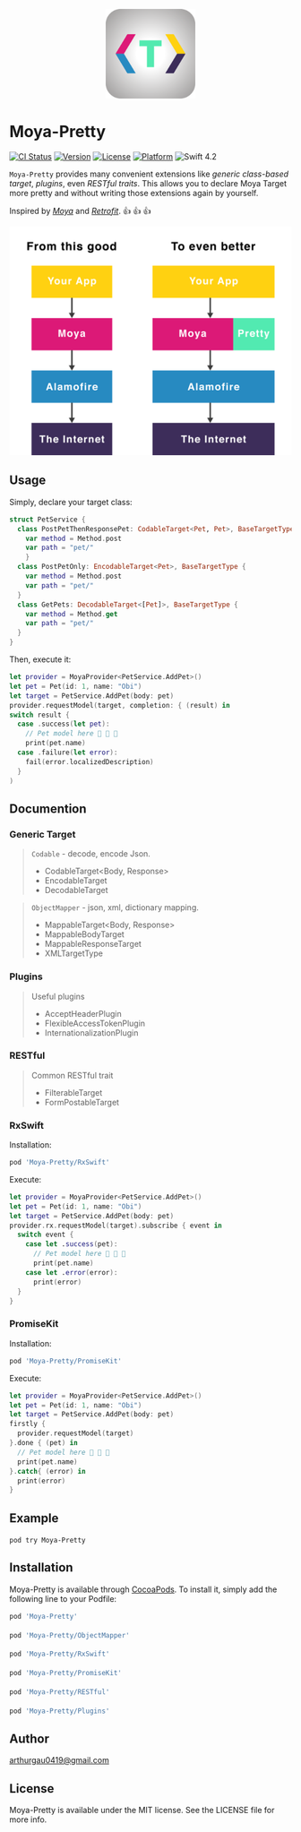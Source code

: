 <p align="center">
<img height="160" src="web/logo_github.png" />
</p>

# Moya-Pretty

[![CI Status](https://img.shields.io/travis/arthurgau0419/Moya-Pretty.svg?style=flat)](https://travis-ci.org/arthurgau0419/Moya-Pretty)
[![Version](https://img.shields.io/cocoapods/v/Moya-Pretty.svg?style=flat)](https://cocoapods.org/pods/Moya-Pretty)
[![License](https://img.shields.io/cocoapods/l/Moya-Pretty.svg?style=flat)](https://cocoapods.org/pods/Moya-Pretty)
[![Platform](https://img.shields.io/cocoapods/p/Moya-Pretty.svg?style=flat)](https://cocoapods.org/pods/Moya-Pretty)
![Swift 4.2](https://img.shields.io/badge/Swift-4.2-blue.svg)

`Moya-Pretty` provides many convenient extensions like *generic class-based target*, *plugins*, even *RESTful traits*. This allows you to declare Moya Target more pretty and without writing those extensions again by yourself. 

Inspired by [*Moya*](https://github.com/Moya/Moya) and [*Retrofit*](https://github.com/square/retrofit). 👍 👍 👍

![Moya-Pretty Overview](web/diagram.jpg)

## Usage
Simply, declare your target class:
```swift
struct PetService {  
  class PostPetThenResponsePet: CodableTarget<Pet, Pet>, BaseTargetType {
    var method = Method.post
    var path = "pet/"    
    }
  class PostPetOnly: EncodableTarget<Pet>, BaseTargetType {
    var method = Method.post
    var path = "pet/"    
  }
  class GetPets: DecodableTarget<[Pet]>, BaseTargetType {
    var method = Method.get
    var path = "pet/"    
  }
}
```

Then, execute it:
```swift
let provider = MoyaProvider<PetService.AddPet>() 
let pet = Pet(id: 1, name: "Obi")
let target = PetService.AddPet(body: pet)
provider.requestModel(target, completion: { (result) in
switch result {
  case .success(let pet):
    // Pet model here 🎉 🎉 🎉
    print(pet.name)
  case .failure(let error):
    fail(error.localizedDescription)
  }
)

```

## Documention

### Generic<T> Target

> `Codable` - decode, encode Json.
>
> - CodableTarget<Body, Response>
> - EncodableTarget<Body>
> - DecodableTarget<Response>

> `ObjectMapper` - json, xml, dictionary mapping.
> - MappableTarget<Body, Response>
> - MappableBodyTarget<Body>
> - MappableResponseTarget<Response>
> - XMLTargetType

### Plugins
>  Useful plugins
>
> - AcceptHeaderPlugin
> - FlexibleAccessTokenPlugin
> - InternationalizationPlugin

### RESTful
>  Common RESTful trait
>
> - FilterableTarget
> - FormPostableTarget

### RxSwift
Installation:
```ruby
pod 'Moya-Pretty/RxSwift'
```
Execute:
```swift
let provider = MoyaProvider<PetService.AddPet>() 
let pet = Pet(id: 1, name: "Obi")
let target = PetService.AddPet(body: pet)
provider.rx.requestModel(target).subscribe { event in
  switch event {
    case let .success(pet):
      // Pet model here 🎉 🎉 🎉
      print(pet.name)
    case let .error(error):
      print(error)
  }
}
```

### PromiseKit
Installation:
```ruby
pod 'Moya-Pretty/PromiseKit'
```
Execute:
```swift
let provider = MoyaProvider<PetService.AddPet>() 
let pet = Pet(id: 1, name: "Obi")
let target = PetService.AddPet(body: pet)
firstly {
  provider.requestModel(target)
}.done { (pet) in
  // Pet model here 🎉 🎉 🎉
  print(pet.name)
}.catch{ (error) in
  print(error)
}
```


## Example
`pod try Moya-Pretty`

## Installation

Moya-Pretty is available through [CocoaPods](https://cocoapods.org). To install
it, simply add the following line to your Podfile:

```ruby
pod 'Moya-Pretty'

pod 'Moya-Pretty/ObjectMapper'

pod 'Moya-Pretty/RxSwift'

pod 'Moya-Pretty/PromiseKit'

pod 'Moya-Pretty/RESTful'

pod 'Moya-Pretty/Plugins'

```

## Author

arthurgau0419@gmail.com

## License

Moya-Pretty is available under the MIT license. See the LICENSE file for more info.
